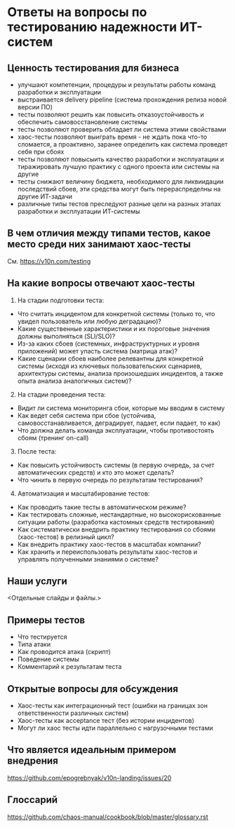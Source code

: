 # Ответы на вопросы по тестированию надежности ИТ-систем

## Ценность тестирования для бизнеса

- улучшают компетенции, процедуры и результаты работы команд разработки и эксплуатации
- выстраивается delivery pipeline (система прохождения релиза новой версии ПО)
- тесты позволяют решить как повысить отказоустойчивость и обеспечить самовосстановление системы 
- тесты позволяют проверить обладает ли система этими свойствами 
- хаос-тесты позволяют выиграть время - не ждать пока что-то сломается, а проактивно, заранее определить как система проведет себя при сбоях
- тесты позволяют повысыить качество разработки и эксплуатации и тиражировать лучшую практику с одного проекта или системы на другие
- тесты снижают величину бюджета, необходимого для ликвиидации последствий сбоев, эти средства могут быть перераспределны на другие ИТ-задачи
- различные типы тестов преследуют разные цели на разных этапах разработки и эксплуатации ИТ-системы

## В чем отличия между типами тестов, какое место среди них занимают хаос-тесты

Cм. <https://v10n.com/testing>

## На какие вопросы отвечают хаос-тесты

1. На стадии подготовки теста:

- Что считать инцидентом для конкретной системы (только то, что увидел пользователь или любую деградацию)?
- Какие существенные характеристики и их пороговые значения должны выполняться (SLI/SLO)?
- Из-за каких сбоев (системных, инфраструктурных и уровня приложений) может упасть система (матрица атак)?
- Какие сценарии сбоев наиболее релевантны для конкретной системы (исходя из ключевых пользовательских сценариев, архитектуры системы, анализа произошедших инцидентов, а также опыта анализа аналогичных систем)?

2. На стадии проведения теста:

- Видит ли система мониторинга сбои, которые мы вводим в систему
- Как ведет себя система при сбое (устойчива, самовосстанавливается, деградирует, падает, если падает, то как)
- Что должна делать команда эксплуатации, чтобы противостоять сбоям (тренинг on-call)

3. После теста: 

- Как повысить устойчивость системы (в первую очередь, за счет автоматических средств) и кто это может сделать?
- Что чинить в первую очередь по результатам тестирования?

4. Автоматизация и масштабирование тестов:

- Как проводить такие тесты в автоматическом режиме?
- Как тестировать сложные, нестандартные, но высокорискованные ситуации работы (разработка кастомных средств тестирования)
- Как систематически внедрить практику тестирования со сбоями (хаос-тестов) в релизный цикл?
- Как внедрить практику хаос-тестов в масштабах компании?
- Как хранить и переиспользовать результаты хаос-тестов и управлять полученными знаниями о системе?

## Наши услуги

\<Отдельные слайды и файлы.\>

## Примеры тестов

- Что тестируется
- Типа атаки
- Как проводится атака (скрипт)
- Поведение системы
- Комментарий к результатам теста

## Открытые вопросы для обсуждения

- Хаос-тесты как интеграционный тест (ошибки на границах зон ответственности различных систем)
- Хаос-тесты как acceptance тест (без истории инцидентов)
- Могут ли хаос тесты идти параллельно с нагрузочными тестами

## Что является идеальным примером внедрения

https://github.com/epogrebnyak/v10n-landing/issues/20

## Глоссарий

https://github.com/chaos-manual/cookbook/blob/master/glossary.rst
